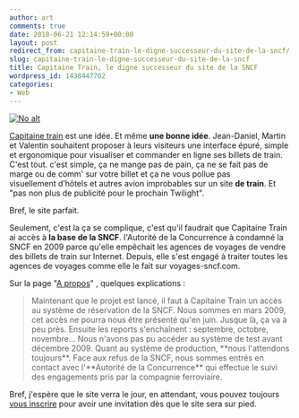 ```yaml
---
author: art
comments: true
date: 2010-06-21 12:14:59+00:00
layout: post
redirect_from: capitaine-train-le-digne-successeur-du-site-de-la-sncf/
slug: capitaine-train-le-digne-successeur-du-site-de-la-sncf
title: Capitaine Train, le digne successeur du site de la SNCF
wordpress_id: 1438447702
categories:
- Web
---
```


<a href="https://www.capitainetrain.com/welcome/5aade0"><img alt="No alt" data-src="https://static.irz.fr/2010/06/capitaine-train.png" src="https://static.irz.fr/thumb.php?size=<100&crop=0&src=https://static.irz.fr/2010/06/capitaine-train.png" /></a>

[Capitaine train](https://www.capitainetrain.com/welcome/5aade0) est une idée. Et même **une bonne idée**. Jean-Daniel, Martin et Valentin souhaitent proposer à leurs visiteurs une interface épuré, simple et ergonomique pour visualiser et commander en ligne ses billets de train. C'est tout. c'est simple, ça ne mange pas de pain, ça ne se fait pas de marge ou de comm' sur votre billet et ça ne vous pollue pas visuellement d’hôtels et autres avion improbables sur un site **de train**. Et "pas non plus de publicité pour le prochain Twilight".

Bref, le site parfait.

Seulement, c'est la ça se complique, c'est qu'il faudrait que Capitaine Train ai accès à **la base de la SNCF**. l'Autorité de la Concurrence à condamné la SNCF en 2009 parce qu'elle empêchait les agences de voyages de vendre des billets de train sur Internet. Depuis, elle s'est engagé à traiter toutes les agences de voyages comme elle le fait sur voyages-sncf.com.

Sur la page "[A propos](http://www.capitainetrain.com/about)" , quelques explications :


<blockquote>Maintenant que le projet est lancé, il faut à Capitaine Train un accès au système de réservation de la SNCF. Nous sommes en mars 2009, cet accès ne pourra nous être présenté qu'en juin. Jusque là, ça va à peu près. Ensuite les reports s'enchaînent : septembre, octobre, novembre... Nous n'avons pas pu accéder au système de test avant décembre 2009. Quant au système de production, **nous l'attendons toujours**. Face aux refus de la SNCF, nous sommes entrés en contact avec l'**Autorité de la Concurrence** qui effectue le suivi des engagements pris par la compagnie ferroviaire.</blockquote>


Bref, j'espère que le site verra le jour, en attendant, vous pouvez toujours [vous inscrire](https://www.capitainetrain.com/welcome/5aade0) pour avoir une invitation dès que le site sera sur pied.

